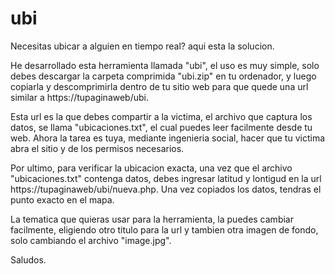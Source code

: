 # ubi
Necesitas ubicar a alguien en tiempo real? aqui esta la solucion.

He desarrollado esta herramienta llamada "ubi", el uso es muy simple, solo debes descargar la carpeta comprimida "ubi.zip" en tu ordenador, y luego copiarla y descomprimirla dentro de tu sitio web para que quede una url similar a https://tupaginaweb/ubi.

Esta url es la que debes compartir a la victima, el archivo que captura los datos, se llama "ubicaciones.txt", el cual puedes leer facilmente desde tu web. Ahora la tarea es tuya, mediante ingenieria social, hacer que tu victima abra el sitio y de los permisos necesarios.

Por ultimo, para verificar la ubicacion exacta, una vez que el archivo "ubicaciones.txt" contenga datos, debes ingresar latitud y lontigud en la url https://tupaginaweb/ubi/nueva.php. Una vez copiados los datos, tendras el punto exacto en el mapa.

La tematica que quieras usar para la herramienta, la puedes cambiar facilmente, eligiendo otro titulo para la url y tambien otra imagen de fondo, solo cambiando el archivo "image.jpg".

Saludos.


